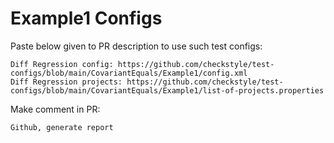# Example1 Configs
Paste below given to PR description to use such test configs:
```
Diff Regression config: https://github.com/checkstyle/test-configs/blob/main/CovariantEquals/Example1/config.xml
Diff Regression projects: https://github.com/checkstyle/test-configs/blob/main/CovariantEquals/Example1/list-of-projects.properties
```
Make comment in PR:
```
Github, generate report
```
